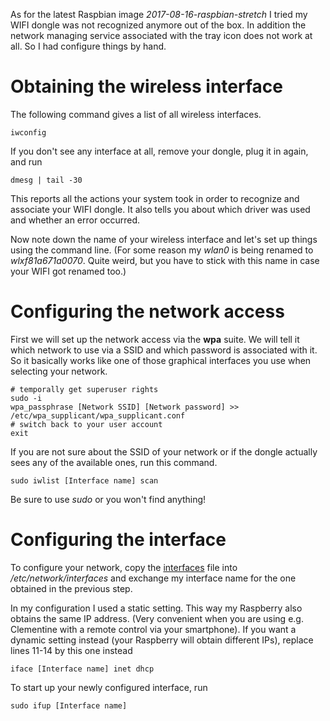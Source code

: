 As for the latest Raspbian image *2017-08-16-raspbian-stretch* I tried my WIFI dongle was not recognized anymore out of the box. In addition the network managing service associated with the tray icon does not work at all. So I had configure things by hand.

# Obtaining the wireless interface

The following command gives a list of all wireless interfaces.
```{bash}
iwconfig
```
If you don't see any interface at all, remove your dongle, plug it in again, and run
```{bash}
dmesg | tail -30
```
This reports all the actions your system took in order to recognize and associate your WIFI dongle. It also tells you about which driver was used and whether an error occurred. 

Now note down the name of your wireless interface and let's set up things using the command line. (For some reason my *wlan0* is being renamed to *wlxf81a671a0070*. Quite weird, but you have to stick with this name in case your WIFI got renamed too.)

# Configuring the network access
First we will set up the network access via the **wpa** suite. We will tell it which network to use via a SSID and which password is associated with it. So it basically works like one of those graphical interfaces you use when selecting your network.

```{bash}
# temporally get superuser rights
sudo -i
wpa_passphrase [Network SSID] [Network password] >> /etc/wpa_supplicant/wpa_supplicant.conf
# switch back to your user account
exit
```

If you are not sure about the SSID of your network or if the dongle actually sees any of the available ones, run this command.

```{bash}
sudo iwlist [Interface name] scan
```
Be sure to use *sudo* or you won't find anything!

# Configuring the interface
To configure your network, copy the [interfaces](interfaces) file into */etc/network/interfaces* and exchange my interface name for the one obtained in the previous step.

In my configuration I used a static setting. This way my Raspberry also obtains the same IP address. (Very convenient when you are using e.g. Clementine with a remote control via your smartphone).
If you want a dynamic setting instead (your Raspberry will obtain different IPs), replace lines 11-14 by this one instead

```
iface [Interface name] inet dhcp
```

To start up your newly configured interface, run
```{bash}
sudo ifup [Interface name]
```
